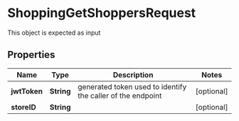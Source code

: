 

# ShoppingGetShoppersRequest

This object is expected as input
## Properties

Name | Type | Description | Notes
------------ | ------------- | ------------- | -------------
**jwtToken** | **String** | generated token used to identify the caller of the endpoint |  [optional]
**storeID** | **String** |  |  [optional]



